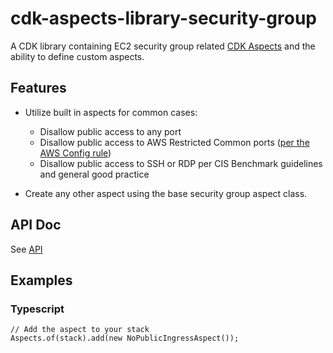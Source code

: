 # cdk-aspects-library-security-group

A CDK library containing EC2 security group related [CDK Aspects](https://docs.aws.amazon.com/cdk/latest/guide/aspects.html) and the ability to define custom aspects.

## Features

* Utilize built in aspects for common cases:

  * Disallow public access to any port
  * Disallow public access to AWS Restricted Common ports ([per the AWS Config rule](https://docs.aws.amazon.com/config/latest/developerguide/restricted-common-ports.html))
  * Disallow public access to SSH or RDP per CIS Benchmark guidelines and general good practice
* Create any other aspect using the base security group aspect class.

## API Doc

See [API](API.md)

## Examples

### Typescript

```
// Add the aspect to your stack
Aspects.of(stack).add(new NoPublicIngressAspect());
```
